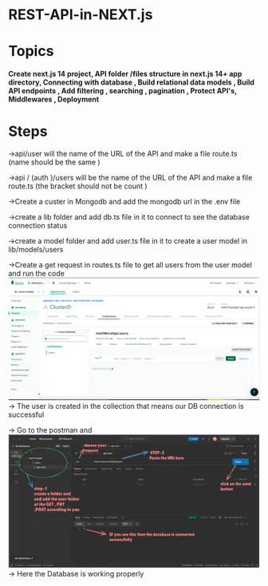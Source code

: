 # REST-API-in-NEXT.js

<h1>Topics</h1>
<h4>Create next.js 14 project,
API folder /files structure in next.js 14+ app directory,
Connecting with database ,
Build relational data models ,
Build API endpoints ,
Add filtering , searching , pagination ,
Protect API's,
Middlewares ,
Deployment </h4>

<h1>Steps </h1>
->api/user will the name of the URL of the API and make a file route.ts
(name should be the same )

->api / (auth )/users will be the name of the URL of the API and make a file route.ts
(the bracket should not be count )

->Create a custer in Mongodb and add the mongodb url in the .env file

->create a lib folder and add db.ts file in it to connect to see the database connection status

->create a model folder and add user.ts file in it to create a user model in lib/models/users

->Create a get request in routes.ts file to get all users from the user model and run the code
![alt text](image.png)
-> The user is created in the collection that means our DB connection is successful

-> Go to the postman and
![alt text](image-1.png)
-> Here the Database is working properly
